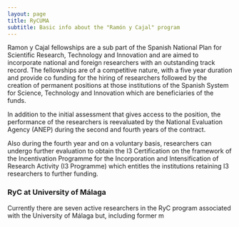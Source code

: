 ```yaml
---
layout: page
title: RyCUMA
subtitle: Basic info about the "Ramón y Cajal" program
---
```


Ramon y Cajal fellowships are a sub part of the Spanish National Plan for Scientific Research, Technology and Innovation and are aimed to incorporate national and foreign researchers with an outstanding track record. The fellowships are of a competitive nature, with a five year duration and provide co funding for the hiring of researchers followed by the creation of permanent positions at those institutions of the Spanish System for Science, Technology and Innovation which are beneficiaries of the funds.  

In addition to the initial assessment that gives access to the position, the performance of the researchers is reevaluated by the National Evaluation Agency (ANEP) during the second and fourth years of the contract.  

Also during the fourth year and on a voluntary basis, researchers can undergo further evaluation to obtain the I3 Certification on the framework of the Incentivation Programme for the Incorporation and Intensification of Research Activity (I3 Programme) which entitles the institutions retaining I3 researchers to further funding.  

### RyC at University of Málaga

Currently there are seven active researchers in the RyC program associated with the University of Málaga but, including former m

